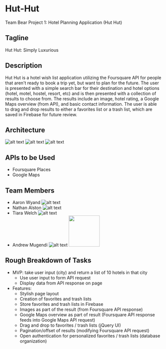 # Hut-Hut
Team Bear Project 1: Hotel Planning Application (Hut Hut)

## Tagline
Hut Hut: Simply Luxurious

## Description
Hut Hut is a hotel wish list application utilizing the Foursquare API for people that aren't ready to book a trip yet, but want to plan for the future.  The user is presented with a simple search bar for their destination and hotel options (hotel, motel, hostel, resort, etc) and is then presented with a collection of results to choose from.  The results include an image, hotel rating, a Google Maps overview (from API), and basic contact information.  The user is able to drag and drop results to either a favorites list or a trash list, which are saved in Firebase for future review.

## Architecture

![alt text](https://github.com/awyand/Hut-Hut/blob/master/images/Layer%201.png)
![alt text](https://github.com/awyand/Hut-Hut/blob/master/images/Layer%202.png)
![alt text](https://github.com/awyand/Hut-Hut/blob/master/images/Layer%203.png)

## APIs to be Used
 - Foursquare Places
 - Google Maps

## Team Members
  - Aaron Wyand
    ![alt text](https://github.com/awyand/Hut-Hut/blob/master/images/aaron.png)
  - Nathan Alston
    ![alt text](https://github.com/awyand/Hut-Hut/blob/master/images/nathan.png)
  - Tiara Welch
    ![alt text](https://github.com/awyand/Hut-Hut/blob/master/images/tiara.png)
  - Andrew Mugendi
    ![alt text](https://github.com/awyand/Hut-Hut/blob/master/images/andrew.png)
    <img src="https://github.com/awyand/Hut-Hut/blob/master/images/andrew.png" height="100px">

## Rough Breakdown of Tasks
 - MVP: take user input (city) and return a list of 10 hotels in that city
    - Use user input to form API request
    - Display data from API response on page
 - Features:
    - Stylish page layout
    - Creation of favorites and trash lists
    - Store favorites and trash lists in Firebase
    - Images as part of the result (from Foursquare API response)
    - Google Maps overview as part of result (Foursquare API response feeds into Google Maps API request)
    - Drag and drop to favorites / trash lists (jQuery UI)
    - Pagination/offset of results (modifying Foursquare API request)
    - Open authentication for personalized favorites / trash lists (database organization)
